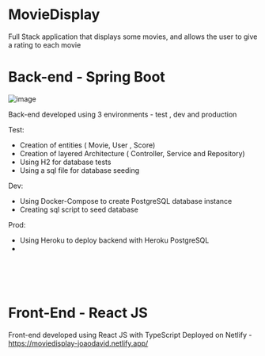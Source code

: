 # MovieDisplay


Full Stack application that displays some movies, and allows the user to give a rating to each movie

<h1>Back-end - Spring Boot</h1>

![image](https://user-images.githubusercontent.com/49655819/158075163-332419aa-d41f-4935-bc51-55176bf1aa1e.png)

Back-end developed using 3 environments - test , dev and production

Test:

<ul>
  <li> Creation of entities ( Movie, User , Score)</li>
  <li> Creation of layered Architecture ( Controller, Service and Repository)</li>
  <li> Using H2 for database tests </li>
  <li> Using a sql file for database seeding</li>
</ul>

Dev:

<ul>
  <li> Using Docker-Compose to create PostgreSQL database instance</li>
  <li> Creating sql script to seed database</li>
</ul>

Prod:

<ul>
  <li>Using Heroku to deploy backend with Heroku PostgreSQL <li>
</ul>



<br>
<br>
<br>

<h1>Front-End - React JS</h1>

Front-end developed using React JS with TypeScript
Deployed on Netlify - https://moviedisplay-joaodavid.netlify.app/
